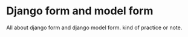
# Django form and model form

All about django form and django model form. kind of practice or note.

